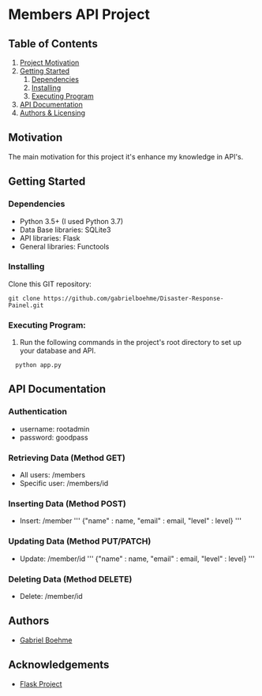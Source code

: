 # Members API Project

## Table of Contents
1. [Project Motivation](#Motivation)
2. [Getting Started](#getting_started)
	1. [Dependencies](#dependencies)
	2. [Installing](#installing)
	3. [Executing Program](#executing)
3. [API Documentation](#Documentation)
4. [Authors & Licensing](#authors)

<a name="Motivation"></a>
## Motivation
The main motivation for this project it's enhance my knowledge in API's.
 
<a name="getting_started"></a>
## Getting Started

<a name="dependencies"></a>
### Dependencies
* Python 3.5+ (I used Python 3.7)
* Data Base libraries: SQLite3
* API libraries: Flask
* General libraries: Functools

<a name="installing"></a>
### Installing
Clone this GIT repository:
```
git clone https://github.com/gabrielboehme/Disaster-Response-Painel.git
```

<a name="executing"></a>
### Executing Program:
1. Run the following commands in the project's root directory to set up your database and API.
```
  python app.py
```  
  
<a name="Documentation"></a>

## API Documentation

### Authentication
* username: rootadmin
* password: goodpass

### Retrieving Data (Method GET)
* All users: /members
* Specific user: /members/id 

### Inserting Data (Method POST)
* Insert: /member
'''
{"name" : name, "email" : email, "level" : level}
'''

### Updating Data (Method PUT/PATCH)
* Update: /member/id
'''
{"name" : name, "email" : email, "level" : level}
'''

### Deleting Data (Method DELETE)
* Delete: /member/id


<a name="Author"></a>

## Authors

* [Gabriel Boehme](https://github.com/gabrielboehme/)

<a name="acknowledgement "></a>
## Acknowledgements

* [Flask Project](https://flask.palletsprojects.com/en/1.1.x/)
